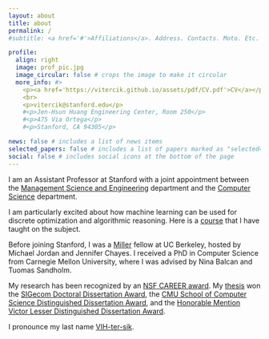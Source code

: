 ```yaml
---
layout: about
title: about
permalink: /
#subtitle: <a href='#'>Affiliations</a>. Address. Contacts. Moto. Etc.

profile:
  align: right
  image: prof_pic.jpg
  image_circular: false # crops the image to make it circular
  more_info: #>
    <p><a href='https://vitercik.github.io/assets/pdf/CV.pdf'>CV</a></p>
    <br>
    <p>vitercik@stanford.edu</p>
    #<p>Jen-Hsun Huang Engineering Center, Room 250</p>
    #<p>475 Via Ortega</p>
    #<p>Stanford, CA 94305</p>

news: false # includes a list of news items
selected_papers: false # includes a list of papers marked as "selected={true}"
social: false # includes social icons at the bottom of the page
---
```


I am an Assistant Professor at Stanford with a joint appointment
between the [Management Science and Engineering](https://msande.stanford.edu/) department
and the [Computer Science](https://cs.stanford.edu/) department.

I am particularly excited about how machine learning can be used for discrete
optimization and algorithmic reasoning.
Here is a [course](https://vitercik.github.io/ml4do) that I have taught on the subject.

Before joining Stanford, I was a [Miller](https://miller.berkeley.edu/)
fellow at UC Berkeley, hosted by Michael Jordan and Jennifer Chayes.
I received a PhD in Computer Science from Carnegie Mellon University,
where I was advised by Nina Balcan and Tuomas Sandholm.

My research has been recognized by an [NSF CAREER award](https://www.nsf.gov/awardsearch/showAward?AWD_ID=2338226&HistoricalAwards=false).
My [thesis](https://vitercik.github.io/assets/pdf/thesis.pdf) won the
	[SIGecom Doctoral Dissertation Award](https://www.sigecom.org/award-phd.html), the
	[CMU School of Computer Science Distinguished Dissertation Award](https://www.scs.cmu.edu/~scsfacts/dissertation.html), and the
		[Honorable Mention Victor Lesser Distinguished Dissertation Award](https://www.ifaamas.org/award-victorlesser.html).

I pronounce my last name [VIH-ter-sik](https://vitercik.github.io/assets/audio/vitercik.mp3).
